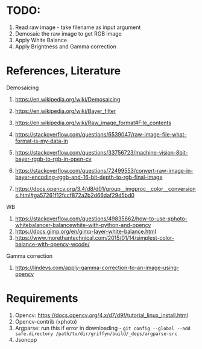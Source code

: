 # TODO:

1. Read raw image - take filename as input argument
2. Demosaic the raw image to get RGB image
3. Apply White Balance
4. Apply Brightness and Gamma correction

# References, Literature

Demosaicing

1. https://en.wikipedia.org/wiki/Demosaicing
1. https://en.wikipedia.org/wiki/Bayer_filter
1. https://en.wikipedia.org/wiki/Raw_image_format#File_contents
1. https://stackoverflow.com/questions/6539047/raw-image-file-what-format-is-my-data-in

1. https://stackoverflow.com/questions/33756723/machine-vision-8bit-bayer-rggb-to-rgb-in-open-cv
1. https://stackoverflow.com/questions/72499553/convert-raw-image-in-bayer-encoding-rggb-and-16-bit-depth-to-rgb-final-image
1. https://docs.opencv.org/3.4/d8/d01/group__imgproc__color__conversions.html#ga57261f12fccf872a2b2d66daf29d5bd0

WB

1. https://stackoverflow.com/questions/49835662/how-to-use-xphoto-whitebalancer-balancewhite-with-python-and-opencv
2. https://docs.gimp.org/en/gimp-layer-white-balance.html
3. https://www.morethantechnical.com/2015/01/14/simplest-color-balance-with-opencv-wcode/

Gamma correction

1. https://lindevs.com/apply-gamma-correction-to-an-image-using-opencv

# Requirements

1. Opencv: https://docs.opencv.org/4.x/d7/d9f/tutorial_linux_install.html
2. Opencv-contrib (xphoto)
3. Argparse:
   run this if error in downloading -
   `git config --global --add safe.directory /path/to/dir/griffyn/build/_deps/argparse-src`
4. Jsoncpp
